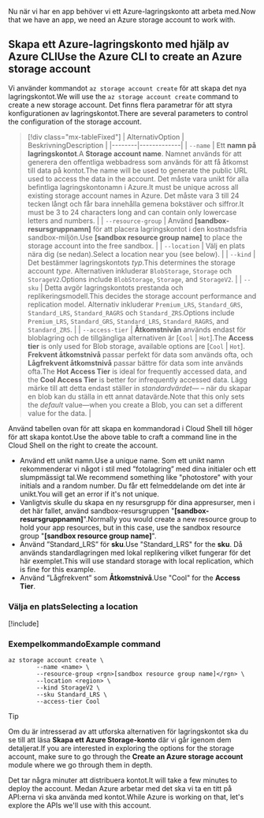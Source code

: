 <span data-ttu-id="d46b4-101">Nu när vi har en app behöver vi ett Azure-lagringskonto att arbeta med.</span><span class="sxs-lookup"><span data-stu-id="d46b4-101">Now that we have an app, we need an Azure storage account to work with.</span></span>

## <a name="use-the-azure-cli-to-create-an-azure-storage-account"></a><span data-ttu-id="d46b4-102">Skapa ett Azure-lagringskonto med hjälp av Azure CLI</span><span class="sxs-lookup"><span data-stu-id="d46b4-102">Use the Azure CLI to create an Azure storage account</span></span>

<span data-ttu-id="d46b4-103">Vi använder kommandot `az storage account create` för att skapa det nya lagringskontot.</span><span class="sxs-lookup"><span data-stu-id="d46b4-103">We will use the `az storage account create` command to create a new storage account.</span></span> <span data-ttu-id="d46b4-104">Det finns flera parametrar för att styra konfigurationen av lagringskontot.</span><span class="sxs-lookup"><span data-stu-id="d46b4-104">There are several parameters to control the configuration of the storage account.</span></span>

> [!div class="mx-tableFixed"]
> | <span data-ttu-id="d46b4-105">Alternativ</span><span class="sxs-lookup"><span data-stu-id="d46b4-105">Option</span></span> | <span data-ttu-id="d46b4-106">Beskrivning</span><span class="sxs-lookup"><span data-stu-id="d46b4-106">Description</span></span> |
> |--------|-------------|
> | `--name` | <span data-ttu-id="d46b4-107">Ett **namn på lagringskontot**.</span><span class="sxs-lookup"><span data-stu-id="d46b4-107">A **Storage account name**.</span></span> <span data-ttu-id="d46b4-108">Namnet används för att generera den offentliga webbadress som används för att få åtkomst till data på kontot.</span><span class="sxs-lookup"><span data-stu-id="d46b4-108">The name will be used to generate the public URL used to access the data in the account.</span></span> <span data-ttu-id="d46b4-109">Det måste vara unikt för alla befintliga lagringskontonamn i Azure.</span><span class="sxs-lookup"><span data-stu-id="d46b4-109">It must be unique across all existing storage account names in Azure.</span></span> <span data-ttu-id="d46b4-110">Det måste vara 3 till 24 tecken långt och får bara innehålla gemena bokstäver och siffror.</span><span class="sxs-lookup"><span data-stu-id="d46b4-110">It must be 3 to 24 characters long and can contain only lowercase letters and numbers.</span></span> |
> | `--resource-group` | <span data-ttu-id="d46b4-111">Använd **<rgn>[sandbox-resursgruppnamn]</rgn>** för att placera lagringskontot i den kostnadsfria sandbox-miljön.</span><span class="sxs-lookup"><span data-stu-id="d46b4-111">Use **<rgn>[sandbox resource group name]</rgn>** to place the storage account into the free sandbox.</span></span> |
> | `--location` | <span data-ttu-id="d46b4-112">Välj en plats nära dig (se nedan).</span><span class="sxs-lookup"><span data-stu-id="d46b4-112">Select a location near you (see below).</span></span> |
> | `--kind` | <span data-ttu-id="d46b4-113">Det bestämmer lagringskontots _typ_.</span><span class="sxs-lookup"><span data-stu-id="d46b4-113">This determines the storage account _type_.</span></span> <span data-ttu-id="d46b4-114">Alternativen inkluderar `BlobStorage`, `Storage` och `StorageV2`.</span><span class="sxs-lookup"><span data-stu-id="d46b4-114">Options include `BlobStorage`, `Storage`, and `StorageV2`.</span></span> |
> | `--sku` | <span data-ttu-id="d46b4-115">Detta avgör lagringskontots prestanda och replikeringsmodell.</span><span class="sxs-lookup"><span data-stu-id="d46b4-115">This decides the storage account performance and replication model.</span></span> <span data-ttu-id="d46b4-116">Alternativ inkluderar `Premium_LRS`, `Standard_GRS`, `Standard_LRS`, `Standard_RAGRS` och `Standard_ZRS`.</span><span class="sxs-lookup"><span data-stu-id="d46b4-116">Options include `Premium_LRS`, `Standard_GRS`, `Standard_LRS`, `Standard_RAGRS`, and `Standard_ZRS`.</span></span> |
> | `--access-tier` | <span data-ttu-id="d46b4-117">**Åtkomstnivån** används endast för bloblagring och de tillgängliga alternativen är [`Cool` \| `Hot`].</span><span class="sxs-lookup"><span data-stu-id="d46b4-117">The **Access tier** is only used for Blob storage, available options are [`Cool` \| `Hot`].</span></span> <span data-ttu-id="d46b4-118">**Frekvent åtkomstnivå** passar perfekt för data som används ofta, och **Lågfrekvent åtkomstnivå** passar bättre för data som inte används ofta.</span><span class="sxs-lookup"><span data-stu-id="d46b4-118">The **Hot Access Tier** is ideal for frequently accessed data, and the **Cool Access Tier** is better for infrequently accessed data.</span></span> <span data-ttu-id="d46b4-119">Lägg märke till att detta endast ställer in _standardvärdet_&mdash; – när du skapar en blob kan du ställa in ett annat datavärde.</span><span class="sxs-lookup"><span data-stu-id="d46b4-119">Note that this only sets the _default_ value&mdash;when you create a Blob, you can set a different value for the data.</span></span> |
    
<span data-ttu-id="d46b4-120">Använd tabellen ovan för att skapa en kommandorad i Cloud Shell till höger för att skapa kontot.</span><span class="sxs-lookup"><span data-stu-id="d46b4-120">Use the above table to craft a command line in the Cloud Shell on the right to create the account.</span></span>
- <span data-ttu-id="d46b4-121">Använd ett unikt namn.</span><span class="sxs-lookup"><span data-stu-id="d46b4-121">Use a unique name.</span></span> <span data-ttu-id="d46b4-122">Som ett unikt namn rekommenderar vi något i stil med ”fotolagring” med dina initialer och ett slumpmässigt tal.</span><span class="sxs-lookup"><span data-stu-id="d46b4-122">We recommend something like "photostore" with your initials and a random number.</span></span> <span data-ttu-id="d46b4-123">Du får ett felmeddelande om det inte är unikt.</span><span class="sxs-lookup"><span data-stu-id="d46b4-123">You will get an error if it's not unique.</span></span>
- <span data-ttu-id="d46b4-124">Vanligtvis skulle du skapa en ny resursgrupp för dina appresurser, men i det här fallet, använd sandbox-resursgruppen "**<rgn>[sandbox-resursgruppnamn]</rgn>**".</span><span class="sxs-lookup"><span data-stu-id="d46b4-124">Normally you would create a new resource group to hold your app resources, but in this case, use the sandbox resource group "**<rgn>[sandbox resource group name]</rgn>**".</span></span>
- <span data-ttu-id="d46b4-125">Använd ”Standard_LRS” för **sku**.</span><span class="sxs-lookup"><span data-stu-id="d46b4-125">Use "Standard_LRS" for the **sku**.</span></span> <span data-ttu-id="d46b4-126">Då används standardlagringen med lokal replikering vilket fungerar för det här exemplet.</span><span class="sxs-lookup"><span data-stu-id="d46b4-126">This will use standard storage with local replication, which is fine for this example.</span></span>
- <span data-ttu-id="d46b4-127">Använd ”Lågfrekvent” som **Åtkomstnivå**.</span><span class="sxs-lookup"><span data-stu-id="d46b4-127">Use "Cool" for the **Access Tier**.</span></span>

### <a name="selecting-a-location"></a><span data-ttu-id="d46b4-128">Välja en plats</span><span class="sxs-lookup"><span data-stu-id="d46b4-128">Selecting a location</span></span>
<!-- Resource selection -->
[!include[](../../../includes/azure-sandbox-regions-first-mention-note.md)]

### <a name="example-command"></a><span data-ttu-id="d46b4-129">Exempelkommando</span><span class="sxs-lookup"><span data-stu-id="d46b4-129">Example command</span></span>

```azurecli
az storage account create \
        --name <name> \
        --resource-group <rgn>[sandbox resource group name]</rgn> \
        --location <region> \
        --kind StorageV2 \
        --sku Standard_LRS \
        --access-tier Cool
```

> [!TIP]
> <span data-ttu-id="d46b4-130">Om du är intresserad av att utforska alternativen för lagringskontot ska du se till att läsa **Skapa ett Azure Storage-konto** där vi går igenom dem detaljerat.</span><span class="sxs-lookup"><span data-stu-id="d46b4-130">If you are interested in exploring the options for the storage account, make sure to go through the **Create an Azure storage account** module where we go through them in depth.</span></span>

<span data-ttu-id="d46b4-131">Det tar några minuter att distribuera kontot.</span><span class="sxs-lookup"><span data-stu-id="d46b4-131">It will take a few minutes to deploy the account.</span></span> <span data-ttu-id="d46b4-132">Medan Azure arbetar med det ska vi ta en titt på API:erna vi ska använda med kontot.</span><span class="sxs-lookup"><span data-stu-id="d46b4-132">While Azure is working on that, let's explore the APIs we'll use with this account.</span></span>
